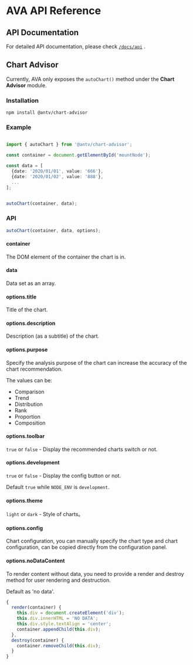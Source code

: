 # AVA API Reference

## API Documentation

For detailed API documentation, please check [`/docs/api`](./docs/api/index.md) .

## Chart Advisor

Currently, AVA only exposes the `autoChart()` method under the **Chart Advisor** module.

### Installation

```shell
npm install @antv/chart-advisor
```

### Example

```typescript

import { autoChart } from '@antv/chart-advisor';

const container = document.getElementById('mountNode');

const data = [
  {date: '2020/01/01', value: '666'},
  {date: '2020/01/02', value: '888'},
  ...
];


autoChart(container, data);
```

### API

```typescript
autoChart(container, data, options);
```

#### container

The DOM element of the container the chart is in.

#### data

Data set as an array.

#### options.title

Title of the chart.

#### options.description

Description (as a subtitle) of the chart.

#### options.purpose

Specify the analysis purpose of the chart can increase the accuracy of the chart recommendation.

The values ​​can be:

- Comparison
- Trend
- Distribution
- Rank
- Proportion
- Composition

#### options.toolbar

`true` or `false` - Display the recommended charts switch or not.

#### options.development

`true` or `false` - Display the config button or not.

Default `true` while `NODE_ENV` is `development`.

#### options.theme

`light` or `dark` - Style of charts。

#### options.config

Chart configuration, you can manually specify the chart type and chart configuration, can be copied directly from the configuration panel.

#### options.noDataContent

To render content without data, you need to provide a render and destroy method for user rendering and destruction.

Default as 'no data'.

```typescript
{
  render(container) {
    this.div = document.createElement('div');
    this.div.innerHTML = 'NO DATA';
    this.div.style.textAlign = 'center';
    container.appendChild(this.div);
  },
  destroy(container) {
    container.removeChild(this.div);
  }
}
```

